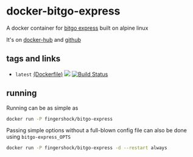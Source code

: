 # docker-bitgo-express
A docker container for [bitgo express](https://github.com/BitGo/BitGoJS) built on alpine linux

It's on [docker-hub](https://hub.docker.com/r/fingershock/bitgo-express/) and [github](https://github.com/iJJi/docker-bitgo-express)

## tags and links
 * `latest` [(Dockerfile)](https://github.com/ijji/docker-bitgo-express/blob/master/Dockerfile) [![](https://images.microbadger.com/badges/image/fingershock/bitgo-express.svg)](https://microbadger.com/images/fingershock/bitgo-express "Get your own image badge on microbadger.com") [![Build Status](https://travis-ci.org/iJJi/docker-bitgo-express.svg?branch=master)](https://travis-ci.org/iJJi/docker-bitgo-express)

## running

Running can be as simple as
```sh
docker run -P fingershock/bitgo-express
```

Passing simple options without a full-blown config file can also be done using `bitgo-express_OPTS`

```sh
docker run -P fingershock/bitgo-express -d --restart always
```

